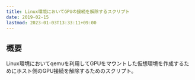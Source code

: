 ```yaml
---
title: Linux環境においてGPUの接続を解除するスクリプト
date: 2019-02-15
lastmod: 2023-01-03T13:33:11+09:00
---
```


## 概要

Linux環境においてqemuを利用してGPUをマウントした仮想環境を作成するためにホスト側のGPU接続を解除するためのスクリプト。
